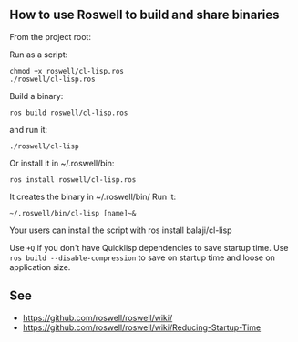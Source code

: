 
## How to use Roswell to build and share binaries

From the project root:

Run as a script:

    chmod +x roswell/cl-lisp.ros
    ./roswell/cl-lisp.ros

Build a binary:

    ros build roswell/cl-lisp.ros

and run it:

    ./roswell/cl-lisp

Or install it in ~/.roswell/bin:

    ros install roswell/cl-lisp.ros

It creates the binary in ~/.roswell/bin/
Run it:

    ~/.roswell/bin/cl-lisp [name]~&

Your users can install the script with ros install balaji/cl-lisp

Use `+Q` if you don't have Quicklisp dependencies to save startup time.
Use `ros build --disable-compression` to save on startup time and loose on application size.


## See

- https://github.com/roswell/roswell/wiki/
- https://github.com/roswell/roswell/wiki/Reducing-Startup-Time
